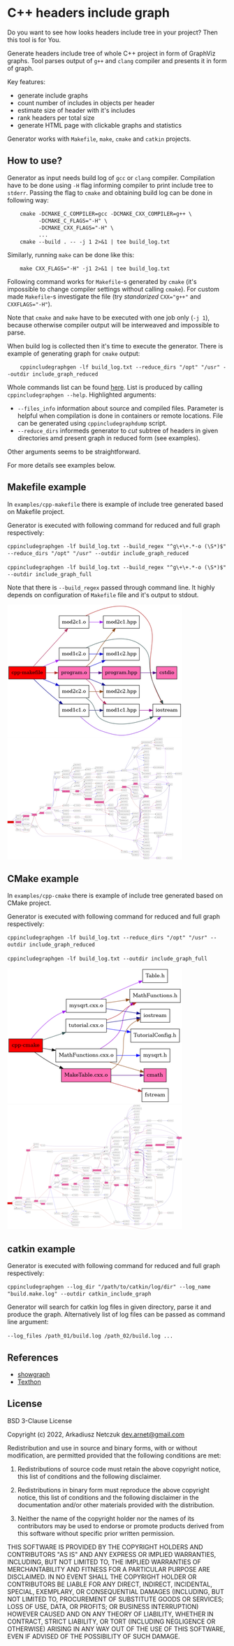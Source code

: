 # C++ headers include graph

Do you want to see how looks headers include tree in your project? Then this tool is for You.

Generate headers include tree of whole C++ project in form of GraphViz graphs.
Tool parses output of `g++` and `clang` compiler and presents it in form of graph.

Key features:
- generate include graphs
- count number of includes in objects per header
- estimate size of header with it's includes
- rank headers per total size
- generate HTML page with clickable graphs and statistics

Generator works with `Makefile`, `make`, `cmake` and `catkin` projects.



## How to use?

Generator as input needs build log of `gcc` or `clang` compiler. Compilation have to be done using `-H` flag
informing compiler to print include tree to `stderr`.
Passing the flag to `cmake` and obtaining build log can be done in following way:
```
    cmake -DCMAKE_C_COMPILER=gcc -DCMAKE_CXX_COMPILER=g++ \
          -DCMAKE_C_FLAGS="-H" \
          -DCMAKE_CXX_FLAGS="-H" \
          ...
    cmake --build . -- -j 1 2>&1 | tee build_log.txt
```
Similarly, running `make` can be done like this:
```
    make CXX_FLAGS="-H" -j1 2>&1 | tee build_log.txt
```
Following command works for `Makefile`-s generated by `cmake` (it's impossible to change compiler settings without 
calling `cmake`). For custom made `Makefile`-s investigate the file (try *standarized* `CXX="g++"` and `CXXFLAGS="-H"`).

Note that `cmake` and `make` have to be executed with one job only (`-j 1`), because otherwise compiler output will be 
interweaved and impossible to parse.

When build log is collected then it's time to execute the generator. 
There is example of generating graph for `cmake` output:
```
    cppincludegraphgen -lf build_log.txt --reduce_dirs "/opt" "/usr" --outdir include_graph_reduced
```
Whole commands list can be found [here](doc/cmd_args.txt). List is produced by calling `cppincludegraphgen --help`.
Highlighted arguments:
- `--files_info` information about source and compiled files. Parameter is helpful when compilation is done in containers or remote locations. 
File can be generated using `cppincludegraphdump` script.
- `--reduce_dirs` informeds generator to *cut* subtree of headers in given directories amd present graph in reduced form (see examples).
 
Other arguments seems to be straightforward.

For more details see examples below.



## Makefile example

In `examples/cpp-makefile` there is example of include tree generated based on Makefile project.

Generator is executed with following command for reduced and full graph respectively:
```
cppincludegraphgen -lf build_log.txt --build_regex "^g\+\+.*-o (\S*)$" --reduce_dirs "/opt" "/usr" --outdir include_graph_reduced

cppincludegraphgen -lf build_log.txt --build_regex "^g\+\+.*-o (\S*)$" --outdir include_graph_full
```

Note that there is `--build_regex` passed through command line. It highly depends on configuration of `Makefile` file and it's output to stdout.

[![include reduced graph](examples/cpp-makefile/include_graph_reduced/include_tree.gv-small.png "include reduced graph")](examples/cpp-makefile/include_graph_reduced/include_tree.gv.png)
[![include full graph](examples/cpp-makefile/include_graph_full/include_tree.gv-small.png "include full graph")](examples/cpp-makefile/include_graph_full/include_tree.gv.png)



## CMake example

In `examples/cpp-cmake` there is example of include tree generated based on CMake project.

Generator is executed with following command for reduced and full graph respectively:
```
cppincludegraphgen -lf build_log.txt --reduce_dirs "/opt" "/usr" --outdir include_graph_reduced

cppincludegraphgen -lf build_log.txt --outdir include_graph_full
```

[![include reduced graph](examples/cpp-cmake/include_graph_reduced/include_tree.gv-small.png "include reduced graph")](examples/cpp-cmake/include_graph_reduced/include_tree.gv.png)
[![include full graph](examples/cpp-cmake/include_graph_full/include_tree.gv-small.png "include full graph")](examples/cpp-cmake/include_graph_full/include_tree.gv.png)



## catkin example

Generator is executed with following command for reduced and full graph respectively:
```
cppincludegraphgen --log_dir "/path/to/catkin/log/dir" --log_name "build.make.log" --outdir catkin_include_graph
```

Generator will search for catkin log files in given directory, parse it and produce the graph. Alternatively list 
of log files can be passed as command line argument: 

`--log_files /path_01/build.log /path_02/build.log ...`



## References

- [showgraph](https://github.com/anetczuk/showgraph-py)
- [Texthon](texthon.chipsforbrain.org/)



## License

BSD 3-Clause License

Copyright (c) 2022, Arkadiusz Netczuk <dev.arnet@gmail.com>

Redistribution and use in source and binary forms, with or without
modification, are permitted provided that the following conditions are met:

1. Redistributions of source code must retain the above copyright notice, this
   list of conditions and the following disclaimer.

2. Redistributions in binary form must reproduce the above copyright notice,
   this list of conditions and the following disclaimer in the documentation
   and/or other materials provided with the distribution.

3. Neither the name of the copyright holder nor the names of its
   contributors may be used to endorse or promote products derived from
   this software without specific prior written permission.

THIS SOFTWARE IS PROVIDED BY THE COPYRIGHT HOLDERS AND CONTRIBUTORS "AS IS"
AND ANY EXPRESS OR IMPLIED WARRANTIES, INCLUDING, BUT NOT LIMITED TO, THE
IMPLIED WARRANTIES OF MERCHANTABILITY AND FITNESS FOR A PARTICULAR PURPOSE ARE
DISCLAIMED. IN NO EVENT SHALL THE COPYRIGHT HOLDER OR CONTRIBUTORS BE LIABLE
FOR ANY DIRECT, INDIRECT, INCIDENTAL, SPECIAL, EXEMPLARY, OR CONSEQUENTIAL
DAMAGES (INCLUDING, BUT NOT LIMITED TO, PROCUREMENT OF SUBSTITUTE GOODS OR
SERVICES; LOSS OF USE, DATA, OR PROFITS; OR BUSINESS INTERRUPTION) HOWEVER
CAUSED AND ON ANY THEORY OF LIABILITY, WHETHER IN CONTRACT, STRICT LIABILITY,
OR TORT (INCLUDING NEGLIGENCE OR OTHERWISE) ARISING IN ANY WAY OUT OF THE USE
OF THIS SOFTWARE, EVEN IF ADVISED OF THE POSSIBILITY OF SUCH DAMAGE.
